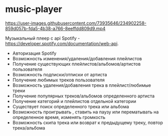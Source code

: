 # music-player


https://user-images.githubusercontent.com/73935646/234902258-859d057b-fda5-4b38-a766-8eeffdd809d9.mp4

Музыкальный плеер с api Spotify - https://developer.spotify.com/documentation/web-api.

- Авторизация Spotify
- Возможность изменения/удаления/добавления плейлистов
- Получение существующих плейлистов/альбомов/артистов пользователя
- Возможность подписки/отписки от артиста
- Получение любимых треков пользователя
- Возможность удаления/добавления трека в плейлист/любимые треки
- Получение популярных треков/альбомов определенного артиста
- Получение категорий и плейлистов отдельной категории
- Существует поиск определенного трека или альбома
- Возможность проигрывать , ставить на паузу или перематывать на определенное время, изменять громкость
- Возможность скипа трека или возврат к предыдущему треку, повтор трека/альбома
